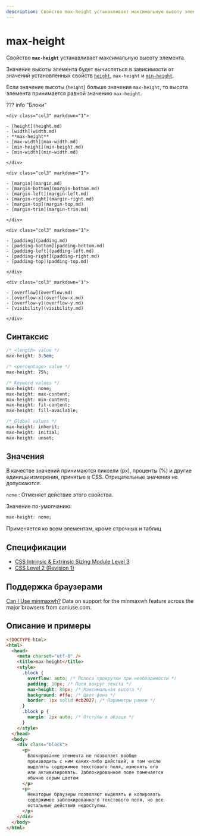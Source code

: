 ```yaml
---
description: Свойство max-height устанавливает максимальную высоту элемента
---
```


# max-height

Свойство **`max-height`** устанавливает максимальную высоту элемента.

Значение высоты элемента будет вычисляться в зависимости от значений установленных свойств [`height`](height.md), `max-height` и [`min-height`](min-height.md).

Если значение высоты (`height`) больше значения `max-height`, то высота элемента принимается равной значению `max-height`.

??? info "Блоки"

    <div class="col3" markdown="1">

    - [height](height.md)
    - [width](width.md)
    - **max-height**
    - [max-width](max-width.md)
    - [min-height](min-height.md)
    - [min-width](min-width.md)

    </div>

    <div class="col3" markdown="1">

    - [margin](margin.md)
    - [margin-bottom](margin-bottom.md)
    - [margin-left](margin-left.md)
    - [margin-right](margin-right.md)
    - [margin-top](margin-top.md)
    - [margin-trim](margin-trim.md)

    </div>

    <div class="col3" markdown="1">

    - [padding](padding.md)
    - [padding-bottom](padding-bottom.md)
    - [padding-left](padding-left.md)
    - [padding-right](padding-right.md)
    - [padding-top](padding-top.md)

    </div>

    <div class="col3" markdown="1">

    - [overflow](overflow.md)
    - [overflow-x](overflow-x.md)
    - [overflow-y](overflow-y.md)
    - [visibility](visibility.md)

    </div>

## Синтаксис

```css
/* <length> value */
max-height: 3.5em;

/* <percentage> value */
max-height: 75%;

/* Keyword values */
max-height: none;
max-height: max-content;
max-height: min-content;
max-height: fit-content;
max-height: fill-available;

/* Global values */
max-height: inherit;
max-height: initial;
max-height: unset;
```

## Значения

В качестве значений принимаются пиксели (px), проценты (%) и другие единицы измерения, принятые в CSS. Отрицательные значения не допускаются.

`none`
: Отменяет действие этого свойства.

Значение по-умолчанию:

```css
max-height: none;
```

Применяется ко всем элементам, кроме строчных и таблиц

## Спецификации

- [CSS Intrinsic & Extrinsic Sizing Module Level 3](http://dev.w3.org/csswg/css3-sizing/#width-height-keywords)
- [CSS Level 2 (Revision 1)](http://www.w3.org/TR/CSS2/visudet.html#min-max-heights)

## Поддержка браузерами

<p class="ciu_embed" data-feature="minmaxwh" data-periods="future_1,current,past_1,past_2">
  <a href="http://caniuse.com/#feat=minmaxwh">Can I Use minmaxwh?</a> Data on support for the minmaxwh feature across the major browsers from caniuse.com.
</p>

## Описание и примеры

```html
<!DOCTYPE html>
<html>
  <head>
    <meta charset="utf-8" />
    <title>max-height</title>
    <style>
      .block {
        overflow: auto; /* Полоса прокрутки при необходимости */
        padding: 10px; /* Поля вокруг текста */
        max-height: 80px; /* Максимальная высота */
        background: #ffe; /* Цвет фона */
        border: 1px solid #cb2027; /* Параметры рамки */
      }
      .block p {
        margin: 2px auto; /* Отступы в абзаце */
      }
    </style>
  </head>
  <body>
    <div class="block">
      <p>
        Блокирование элемента не позволяет вообще
        производить с ним каких-либо действий, в том числе
        выделять содержимое текстового поля, изменять его
        или активизировать. Заблокированное поле помечается
        обычно серым цветом
      </p>
      <p>
        Некоторые браузеры позволяют выделять и копировать
        содержимое заблокированного текстового поля, но все
        остальные действия недоступны.
      </p>
    </div>
  </body>
</html>
```
